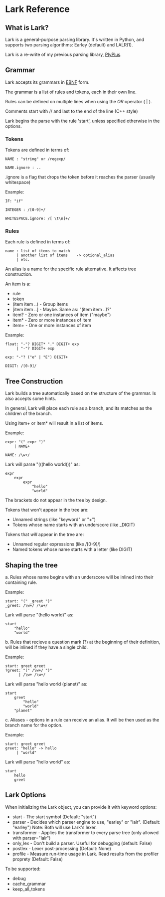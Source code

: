 # Lark Reference

## What is Lark?

Lark is a general-purpose parsing library. It's written in Python, and supports two parsing algorithms: Earley (default) and LALR(1).

Lark is a re-write of my previous parsing library, [PlyPlus](https://github.com/erezsh/plyplus).

## Grammar

Lark accepts its grammars in [EBNF](https://www.wikiwand.com/en/Extended_Backus%E2%80%93Naur_form) form.

The grammar is a list of rules and tokens, each in their own line.

Rules can be defined on multiple lines when using the *OR* operator ( | ).

Comments start with // and last to the end of the line (C++ style)

Lark begins the parse with the rule 'start', unless specified otherwise in the options.

### Tokens

Tokens are defined in terms of:

    NAME : "string" or /regexp/
                   
    NAME.ignore : ..

.ignore is a flag that drops the token before it reaches the parser (usually whitespace)

Example:

    IF: "if"

    INTEGER : /[0-9]+/

    WHITESPACE.ignore: /[ \t\n]+/

### Rules

Each rule is defined in terms of:

    name : list of items to match
         | another list of items    -> optional_alias
         | etc.

An alias is a name for the specific rule alternative. It affects tree construction.

An item is a:
    
 - rule
 - token
 - (item item ..) - Group items
 - [item item ..] - Maybe. Same as: "(item item ..)?"
 - item? - Zero or one instances of item ("maybe")
 - item\* - Zero or more instances of item
 - item+ - One or more instances of item


Example:

    float: "-"? DIGIT* "." DIGIT+ exp
         | "-"? DIGIT+ exp

    exp: "-"? ("e" | "E") DIGIT+

    DIGIT: /[0-9]/

## Tree Construction

Lark builds a tree automatically based on the structure of the grammar. Is also accepts some hints.

In general, Lark will place each rule as a branch, and its matches as the children of the branch.

Using item+ or item\* will result in a list of items.

Example:

    expr: "(" expr ")"
        | NAME+

    NAME: /\w+/

Lark will parse "(((hello world)))" as:

    expr
        expr
            expr
                "hello"
                "world"

The brackets do not appear in the tree by design.

Tokens that won't appear in the tree are:

 - Unnamed strings (like "keyword" or "+")
 - Tokens whose name starts with an underscore (like \_DIGIT)

Tokens that *will* appear in the tree are:

 - Unnamed regular expressions (like /[0-9]/)
 - Named tokens whose name starts with a letter (like DIGIT)

## Shaping the tree

a. Rules whose name begins with an underscore will be inlined into their containing rule.

Example:

    start: "(" _greet ")"
    _greet: /\w+/ /\w+/

Lark will parse "(hello world)" as:

    start
        "hello"
        "world"


b. Rules that recieve a question mark (?) at the beginning of their definition, will be inlined if they have a single child.

Example:

    start: greet greet
    ?greet: "(" /\w+/ ")"
          | /\w+ /\w+/

Lark will parse "hello world (planet)" as:

    start
        greet
            "hello"
            "world"
        "planet"

c. Aliases - options in a rule can receive an alias. It will be then used as the branch name for the option.

Example:

    start: greet greet
    greet: "hello" -> hello
         | "world"

Lark will parse "hello world" as:

    start
        hello
        greet

## Lark Options

When initializing the Lark object, you can provide it with keyword options:

- start - The start symbol (Default: "start")
- parser - Decides which parser engine to use, "earley" or "lalr". (Default: "earley")
           Note: Both will use Lark's lexer.
- transformer - Applies the transformer to every parse tree (only allowed with parser="lalr")
- only\_lex - Don't build a parser. Useful for debugging (default: False)
- postlex - Lexer post-processing (Default: None)
- profile - Measure run-time usage in Lark. Read results from the profiler proprety (Default: False)  

To be supported:

- debug
- cache\_grammar
- keep\_all\_tokens

